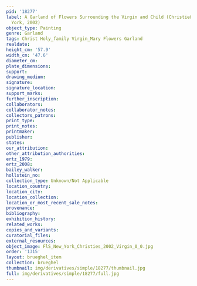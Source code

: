 ```yaml
---
pid: '18277'
label: A Garland of Flowers Surrounding the Virgin and Child (Christie&apos;s, New
  York, 2002)
object_type: Painting
genre: Garland
tags: Christ Holy_family Virgin_Mary Flowers Garland
realdate: 
height_cm: '57.9'
width_cm: '47.6'
diameter_cm: 
plate_dimensions: 
support: 
drawing_medium: 
signature: 
signature_location: 
support_marks: 
further_inscription: 
collaborators: 
collaborator_notes: 
collectors_patrons: 
print_type: 
print_notes: 
printmaker: 
publisher: 
states: 
our_attribution: 
other_attribution_authorities: 
ertz_1979: 
ertz_2008: 
bailey_walker: 
hollstein_no: 
collection_type: Unknown/Not Applicable
location_country: 
location_city: 
location_collection: 
location_or_most_recent_sale_notes: 
provenance: 
bibliography: 
exhibition_history: 
related_works: 
copies_and_variants: 
curatorial_files: 
external_resources: 
object_image: FlS_New_York_Christies_2002_Virgin_0_0.jpg
order: '1315'
layout: brueghel_item
collection: brueghel
thumbnail: img/derivatives/simple/18277/thumbnail.jpg
full: img/derivatives/simple/18277/full.jpg
---
```

